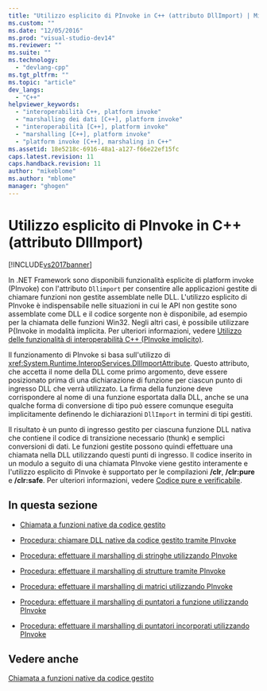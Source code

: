 ```yaml
---
title: "Utilizzo esplicito di PInvoke in C++ (attributo DllImport) | Microsoft Docs"
ms.custom: ""
ms.date: "12/05/2016"
ms.prod: "visual-studio-dev14"
ms.reviewer: ""
ms.suite: ""
ms.technology: 
  - "devlang-cpp"
ms.tgt_pltfrm: ""
ms.topic: "article"
dev_langs: 
  - "C++"
helpviewer_keywords: 
  - "interoperabilità C++, platform invoke"
  - "marshalling dei dati [C++], platform invoke"
  - "interoperabilità [C++], platform invoke"
  - "marshalling [C++], platform invoke"
  - "platform invoke [C++], marshaling in C++"
ms.assetid: 18e5218c-6916-48a1-a127-f66e22ef15fc
caps.latest.revision: 11
caps.handback.revision: 11
author: "mikeblome"
ms.author: "mblome"
manager: "ghogen"
---
```

# Utilizzo esplicito di PInvoke in C++ (attributo DllImport)
[!INCLUDE[vs2017banner](../assembler/inline/includes/vs2017banner.md)]

In .NET Framework sono disponibili funzionalità esplicite di platform invoke \(PInvoke\) con l'attributo `Dllimport` per consentire alle applicazioni gestite di chiamare funzioni non gestite assemblate nelle DLL.  L'utilizzo esplicito di PInvoke è indispensabile nelle situazioni in cui le API non gestite sono assemblate come DLL e il codice sorgente non è disponibile,  ad esempio per la chiamata delle funzioni Win32.  Negli altri casi, è possibile utilizzare P{Invoke in modalità implicita. Per ulteriori informazioni, vedere [Utilizzo delle funzionalità di interoperabilità C\+\+ \(PInvoke implicito\)](../dotnet/using-cpp-interop-implicit-pinvoke.md).  
  
 Il funzionamento di PInvoke si basa sull'utilizzo di <xref:System.Runtime.InteropServices.DllImportAttribute>.  Questo attributo, che accetta il nome della DLL come primo argomento, deve essere posizionato prima di una dichiarazione di funzione per ciascun punto di ingresso DLL che verrà utilizzato.  La firma della funzione deve corrispondere al nome di una funzione esportata dalla DLL, anche se una qualche forma di conversione di tipo può essere comunque eseguita implicitamente definendo le dichiarazioni `DllImport` in termini di tipi gestiti.  
  
 Il risultato è un punto di ingresso gestito per ciascuna funzione DLL nativa che contiene il codice di transizione necessario \(thunk\) e semplici conversioni di dati.  Le funzioni gestite possono quindi effettuare una chiamata nella DLL utilizzando questi punti di ingresso.  Il codice inserito in un modulo a seguito di una chiamata PInvoke viene gestito interamente e l'utilizzo esplicito di PInvoke è supportato per le compilazioni **\/clr**, **\/clr:pure** e **\/clr:safe**.  Per ulteriori informazioni, vedere [Codice pure e verificabile](../dotnet/pure-and-verifiable-code-cpp-cli.md).  
  
## In questa sezione  
  
-   [Chiamata a funzioni native da codice gestito](../dotnet/calling-native-functions-from-managed-code.md)  
  
-   [Procedura: chiamare DLL native da codice gestito tramite PInvoke](../dotnet/how-to-call-native-dlls-from-managed-code-using-pinvoke.md)  
  
-   [Procedura: effettuare il marshalling di stringhe utilizzando PInvoke](../dotnet/how-to-marshal-strings-using-pinvoke.md)  
  
-   [Procedura: effettuare il marshalling di strutture tramite PInvoke](../dotnet/how-to-marshal-structures-using-pinvoke.md)  
  
-   [Procedura: effettuare il marshalling di matrici utilizzando PInvoke](../dotnet/how-to-marshal-arrays-using-pinvoke.md)  
  
-   [Procedura: effettuare il marshalling di puntatori a funzione utilizzando PInvoke](../dotnet/how-to-marshal-function-pointers-using-pinvoke.md)  
  
-   [Procedura: effettuare il marshalling di puntatori incorporati utilizzando PInvoke](../dotnet/how-to-marshal-embedded-pointers-using-pinvoke.md)  
  
## Vedere anche  
 [Chiamata a funzioni native da codice gestito](../dotnet/calling-native-functions-from-managed-code.md)